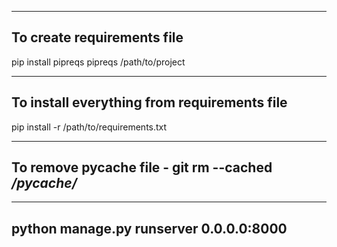 ---------------------------
To create requirements file
---------------------------
pip install pipreqs
pipreqs /path/to/project

---------------------------
To install everything from requirements file
---------------------------
pip install -r /path/to/requirements.txt


--------------------------
To remove pycache file - git rm --cached */__pycache__/*
--------------------------


--------------------------
python manage.py runserver 0.0.0.0:8000
-----------------------